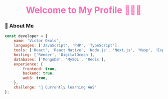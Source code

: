 <h1 align="center"><font color="#FF69B4"> Welcome to My Profile 👨🏾‍💻</font></h1>

### 🚀 About Me
```javascript
const developer = {
    name: 'Victor Okolo',
    languages: ['JavaScript', 'PHP', 'TypeScript'],
    tools: ['React', 'React Native', 'Node.js', 'Next.js', 'Wasp', 'Express', 'Laravel', 'Angular'],
    hosting: ['Render', 'DigitalOcean'],
    databases: ['MongoDB', 'MySQL', 'Redis'],
    experience: {
        frontend: true,
        backend: true,
        web3: true,
    },
    challenge: '🌱 Currently learning AWS'
};

```
